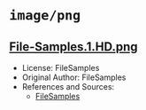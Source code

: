 # `image/png`

## [File-Samples.1.HD.png](../files/File-Samples.1.HD.png)

- License: FileSamples
- Original Author: FileSamples
- References and Sources:
  - [FileSamples](https://filesamples.com/samples/image/png/sample_1280%C3%97853.png)
